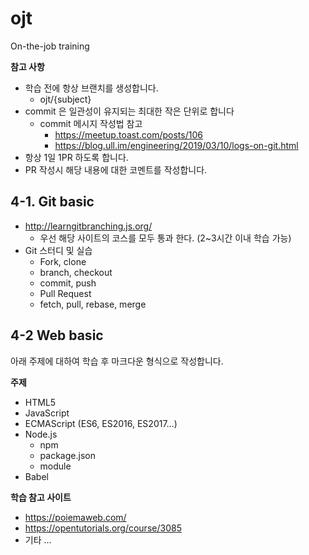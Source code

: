 # ojt
On-the-job training

**참고 사항**
 - 학습 전에 항상 브랜치를 생성합니다.
   - ojt/{subject}
 - commit 은 일관성이 유지되는 최대한 작은 단위로 합니다
   - commit 메시지 작성법 참고
      - https://meetup.toast.com/posts/106
      - https://blog.ull.im/engineering/2019/03/10/logs-on-git.html
 - 항상 1일 1PR 하도록 합니다.
 - PR 작성시 해당 내용에 대한 코멘트를 작성합니다.

## 4-1. Git basic
 - http://learngitbranching.js.org/
   - 우선 해당 사이트의 코스를 모두 통과 한다. (2~3시간 이내 학습 가능)
 - Git 스터디 및 실습
   - Fork, clone
   - branch, checkout
   - commit, push
   - Pull Request
   - fetch, pull, rebase, merge

## 4-2 Web basic
아래 주제에 대하여 학습 후 마크다운 형식으로 작성합니다.

**주제**
 - HTML5
 - JavaScript
 - ECMAScript (ES6, ES2016, ES2017…)
 - Node.js
   - npm
   - package.json
   - module
 - Babel

**학습 참고 사이트**
 - https://poiemaweb.com/
 - https://opentutorials.org/course/3085
 - 기타 ...
